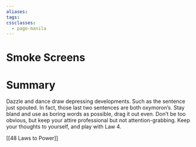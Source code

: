 ```yaml
---
aliases: 
tags: 
cssclasses:
  - page-manila
---
```

# Smoke Screens

# Summary
Dazzle and dance draw depressing developments. Such as the sentence just spouted. In fact, those last two sentences are both oxymoron’s. Stay bland and use as boring words as possible, drag it out even. Don’t be too obvious, but keep your attire professional but not attention-grabbing. Keep your thoughts to yourself, and play with Law 4.

[[48 Laws to Power]]
